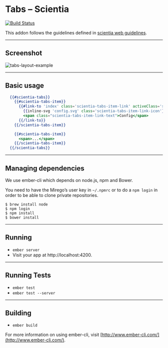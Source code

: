 # Tabs – Scientia

[![Build Status](https://magnum.travis-ci.com/mirego/scientia-tabs-component.svg?token=3s1pLpoaE4oVXEEQWxnc&branch=master)](https://magnum.travis-ci.com/mirego/scientia-tabs-component)

This addon follows the guidelines defined in [scientia web guidelines](https://github.com/mirego/scientia-guidelines/tree/master/web).

---
## Screenshot

![tabs-layout-example](https://cloud.githubusercontent.com/assets/513491/10486234/00d0b672-725c-11e5-93b2-8612636a8034.png)

---
## Basic usage
```hbs
  {{#scientia-tabs}}
    {{#scientia-tabs-item}}
      {{#link-to 'index' class='scientia-tabs-item-link' activeClass='scientia-tabs-item-link--active'}}
        {{inline-svg 'config.svg' class='scientia-tabs-item-link-icon'}}
        <span class="scientia-tabs-item-link-text">Config</span>
      {{/link-to}}
    {{/scientia-tabs-item}}

    {{#scientia-tabs-item}}
      <span>...</span>
    {{/scientia-tabs-item}}
  {{/scientia-tabs}}
```

---
## Managing dependencies

We use ember-cli which depends on node.js, npm and Bower.

You need to have the Mirego’s user key in `~/.npmrc` or to do a `npm login` in order to be able to clone private repositories.

```shell
$ brew install node
$ npm login
$ npm install
$ bower install
```

---
## Running

* `ember server`
* Visit your app at http://localhost:4200.

---
## Running Tests

* `ember test`
* `ember test --server`

---
## Building

* `ember build`

For more information on using ember-cli, visit [http://www.ember-cli.com/](http://www.ember-cli.com/).
